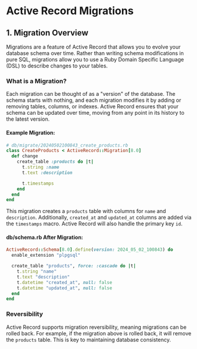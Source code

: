 # Active Record Migrations

## 1. Migration Overview

Migrations are a feature of Active Record that allows you to evolve your database schema over time. Rather than writing schema modifications in pure SQL, migrations allow you to use a Ruby Domain Specific Language (DSL) to describe changes to your tables.

### What is a Migration?
Each migration can be thought of as a "version" of the database. The schema starts with nothing, and each migration modifies it by adding or removing tables, columns, or indexes. Active Record ensures that your schema can be updated over time, moving from any point in its history to the latest version.

#### Example Migration:

```ruby
# db/migrate/20240502100843_create_products.rb
class CreateProducts < ActiveRecord::Migration[8.0]
  def change
    create_table :products do |t|
      t.string :name
      t.text :description

      t.timestamps
    end
  end
end
```

This migration creates a `products` table with columns for `name` and `description`. Additionally, `created_at` and `updated_at` columns are added via the `timestamps` macro. Active Record will also handle the primary key `id`.

#### db/schema.rb After Migration:

```ruby
ActiveRecord::Schema[8.0].define(version: 2024_05_02_100843) do
  enable_extension "plpgsql"

  create_table "products", force: :cascade do |t|
    t.string "name"
    t.text "description"
    t.datetime "created_at", null: false
    t.datetime "updated_at", null: false
  end
end
```

### Reversibility
Active Record supports migration reversibility, meaning migrations can be rolled back. For example, if the migration above is rolled back, it will remove the `products` table. This is key to maintaining database consistency.
